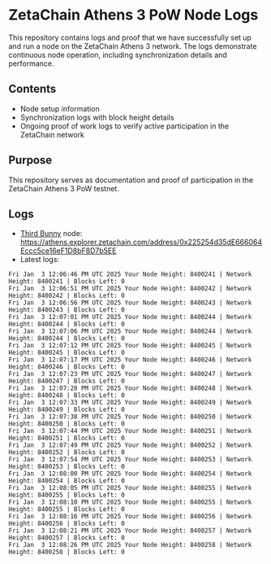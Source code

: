 # ZetaChain Athens 3 PoW Node Logs
This repository contains logs and proof that we have successfully set up and run a node on the ZetaChain Athens 3 network. The logs demonstrate continuous node operation, including synchronization details and performance.

## Contents
- Node setup information
- Synchronization logs with block height details
- Ongoing proof of work logs to verify active participation in the ZetaChain network

## Purpose
This repository serves as documentation and proof of participation in the ZetaChain Athens 3 PoW testnet.

## Logs

- [Third Bunny](https://thirdbunny.xyz/) node: https://athens.explorer.zetachain.com/address/0x225254d35dE666064Eccc5ce16eF1D8bF8D7b5EE
- Latest logs:
```
Fri Jan  3 12:06:46 PM UTC 2025 Your Node Height: 8400241 | Network Height: 8400241 | Blocks Left: 0
Fri Jan  3 12:06:51 PM UTC 2025 Your Node Height: 8400242 | Network Height: 8400242 | Blocks Left: 0
Fri Jan  3 12:06:56 PM UTC 2025 Your Node Height: 8400243 | Network Height: 8400243 | Blocks Left: 0
Fri Jan  3 12:07:01 PM UTC 2025 Your Node Height: 8400244 | Network Height: 8400244 | Blocks Left: 0
Fri Jan  3 12:07:06 PM UTC 2025 Your Node Height: 8400244 | Network Height: 8400244 | Blocks Left: 0
Fri Jan  3 12:07:12 PM UTC 2025 Your Node Height: 8400245 | Network Height: 8400245 | Blocks Left: 0
Fri Jan  3 12:07:17 PM UTC 2025 Your Node Height: 8400246 | Network Height: 8400246 | Blocks Left: 0
Fri Jan  3 12:07:23 PM UTC 2025 Your Node Height: 8400247 | Network Height: 8400247 | Blocks Left: 0
Fri Jan  3 12:07:28 PM UTC 2025 Your Node Height: 8400248 | Network Height: 8400248 | Blocks Left: 0
Fri Jan  3 12:07:33 PM UTC 2025 Your Node Height: 8400249 | Network Height: 8400249 | Blocks Left: 0
Fri Jan  3 12:07:38 PM UTC 2025 Your Node Height: 8400250 | Network Height: 8400250 | Blocks Left: 0
Fri Jan  3 12:07:44 PM UTC 2025 Your Node Height: 8400251 | Network Height: 8400251 | Blocks Left: 0
Fri Jan  3 12:07:49 PM UTC 2025 Your Node Height: 8400252 | Network Height: 8400252 | Blocks Left: 0
Fri Jan  3 12:07:54 PM UTC 2025 Your Node Height: 8400253 | Network Height: 8400253 | Blocks Left: 0
Fri Jan  3 12:08:00 PM UTC 2025 Your Node Height: 8400254 | Network Height: 8400254 | Blocks Left: 0
Fri Jan  3 12:08:05 PM UTC 2025 Your Node Height: 8400255 | Network Height: 8400255 | Blocks Left: 0
Fri Jan  3 12:08:10 PM UTC 2025 Your Node Height: 8400255 | Network Height: 8400255 | Blocks Left: 0
Fri Jan  3 12:08:16 PM UTC 2025 Your Node Height: 8400256 | Network Height: 8400256 | Blocks Left: 0
Fri Jan  3 12:08:21 PM UTC 2025 Your Node Height: 8400257 | Network Height: 8400257 | Blocks Left: 0
Fri Jan  3 12:08:26 PM UTC 2025 Your Node Height: 8400258 | Network Height: 8400258 | Blocks Left: 0
```
